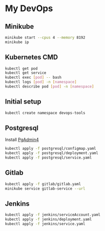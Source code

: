 # My DevOps

## Minikube

```Bash
minikube start --cpus 4 --memory 8192
minikube ip
```

## Kubernetes CMD

```bash
kubectl get pod
kubectl get service
kubectl exec [pod] -- bash
kubectl logs [pod] -n [namespace]
kubectl describe pod [pod] -n [namespace]
```

## Initial setup

```bash
kubectl create namespace devops-tools
```

## Postgresql

Install [PgAdmin4](https://www.pgadmin.org/download/pgadmin-4-apt/)

```bash
kubectl apply -f postgresql/configmap.yaml
kubectl apply -f postgresql/deployment.yaml
kubectl apply -f postgresql/service.yaml
```

## Gitlab

```Bash
kubectl apply -f gitlab/gitlab.yaml
minikube service gitlab-service --url
```

## Jenkins

```Bash
kubectl apply -f jenkins/serviceAccount.yaml
kubectl apply -f jenkins/deployment.yaml
kubectl apply -f jenkins/service.yaml
```